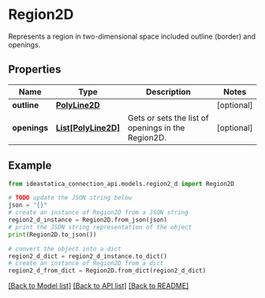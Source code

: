 # Region2D

Represents a region in two-dimensional space included outline (border) and openings.

## Properties

Name | Type | Description | Notes
------------ | ------------- | ------------- | -------------
**outline** | [**PolyLine2D**](PolyLine2D.md) |  | [optional] 
**openings** | [**List[PolyLine2D]**](PolyLine2D.md) | Gets or sets the list of openings in the Region2D. | [optional] 

## Example

```python
from ideastatica_connection_api.models.region2_d import Region2D

# TODO update the JSON string below
json = "{}"
# create an instance of Region2D from a JSON string
region2_d_instance = Region2D.from_json(json)
# print the JSON string representation of the object
print(Region2D.to_json())

# convert the object into a dict
region2_d_dict = region2_d_instance.to_dict()
# create an instance of Region2D from a dict
region2_d_from_dict = Region2D.from_dict(region2_d_dict)
```
[[Back to Model list]](../README.md#documentation-for-models) [[Back to API list]](../README.md#documentation-for-api-endpoints) [[Back to README]](../README.md)


